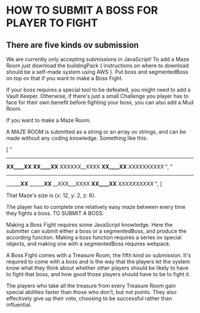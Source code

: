 # HOW TO SUBMIT A BOSS FOR PLAYER TO FIGHT

## There are five kinds ov submission
We are currently only accepting submissions in JavaScript! To add a Maze Room
just download the buildingPack { instructions on where to download should be a
self-made system using AWS }. Put boss and segmentedBoss on top ov that if you
want to make a Boss Fight.

If your boss requires a special tool to be defeated, you might need to add a
Vault Keeper. Otherwise, if there's just a small Challenge you player has to
face for their own benefit before fighting your boss, you can also add a
Mud Room.

If you want to make a Maze Room.

A MAZE ROOM is submitted as a string or an array ov strings, and can be made
without any coding knowledge. Something like this:

[
"
____________
__XX____XX__
__XX____XX__
XXXXXX__XXXX
__XX____XX__
_XXXXXXXXXX_
",
"
____________
________XX__
________XX__
__XXX___XXXX
__XX____XX__
_XXXXXXXXXX_
",
]

That Maze's size is {x: 12, y: 2, z: 6}.

The player has to complete one relatively easy maze between every time they
fights a boss. TO SUBMIT A BOSS:

Making a Boss Fight requires some JavaScript knowledge. Here the submitter can
submit either a boss or a segmentedBoss, and produce the according function.
Making a boss function requires a series ov special objects, and making one with
a segmentedBoss requires webpack.

A Boss Fight comes with a Treasure Room, the fifth kind ov submission. It's
required to come with a boss and is the way that the players let the system
know what they think about whether other players should be likely to have to
fight that boss, and how good those players should have to be to fight it.

The players who take all the treasure from every Treasure Room gain special
abilities faster than those who don't, but not points. They also effectively
give up their vote, choosing to be successful rather than influential.
